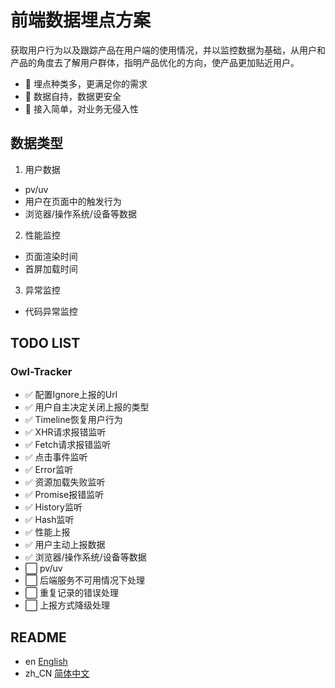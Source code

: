 # 前端数据埋点方案

获取用户行为以及跟踪产品在用户端的使用情况，并以监控数据为基础，从用户和产品的角度去了解用户群体，指明产品优化的方向，使产品更加贴近用户。

- 👬 埋点种类多，更满足你的需求
- 💪 数据自持，数据更安全
- 🚶 接入简单，对业务无侵入性

## 数据类型

1. 用户数据
- pv/uv
- 用户在页面中的触发行为
- 浏览器/操作系统/设备等数据

2. 性能监控
- 页面渲染时间
- 首屏加载时间

3. 异常监控
- 代码异常监控

## TODO LIST
### Owl-Tracker
- ✅ 配置Ignore上报的Url
- ✅ 用户自主决定关闭上报的类型
- ✅ Timeline恢复用户行为
- ✅ XHR请求报错监听
- ✅ Fetch请求报错监听
- ✅ 点击事件监听
- ✅ Error监听
- ✅ 资源加载失败监听
- ✅ Promise报错监听
- ✅ History监听
- ✅ Hash监听
- ✅ 性能上报
- ✅ 用户主动上报数据
- ✅ 浏览器/操作系统/设备等数据
- ⬜️ pv/uv
- ⬜️ 后端服务不可用情况下处理
- ⬜️ 重复记录的错误处理
- ⬜️ 上报方式降级处理

## README
- en [English](../README.md)
- zh_CN [简体中文](README.zh_CN.md)